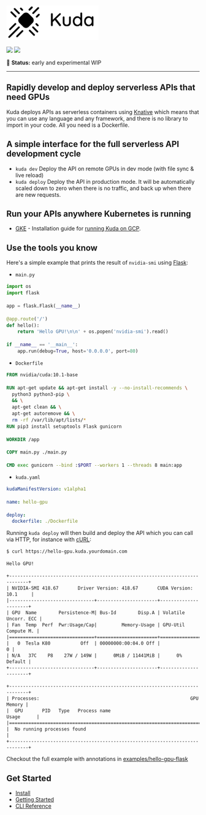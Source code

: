 <img src="docs/images/logo.png" width="241" height="90"/>

[![](https://circleci.com/gh/cyrildiagne/kuda/tree/master.svg?style=shield&circle-token=b14f5838ae2acabe21a8255070507f7e36ba510b)](https://circleci.com/gh/cyrildiagne/kuda)
[![](https://img.shields.io/github/v/release/cyrildiagne/kuda?include_prereleases)](https://github.com/cyrildiagne/kuda/releases)

🧪 **Status:** early and experimental WIP

---

## Rapidly develop and deploy serverless APIs that need GPUs

Kuda deploys APIs as serverless containers using [Knative](https://knative.dev)
which means that you can use any language and any framework, and there is no library to import in your code.
All you need is a Dockerfile.

## A simple interface for the full serverless API development cycle

- `kuda dev` Deploy the API on remote GPUs in dev mode (with file sync & live reload)
- `kuda deploy` Deploy the API in production mode.
  It will be automatically scaled down to zero when there is no traffic,
  and back up when there are new requests.

## Run your APIs anywhere Kubernetes is running

<!-- - [gpu.sh](#) - The best way to get started quickly on a cost-effective, fully-managed GPU cluster. -->

- [GKE](#) - Installation guide for [running Kuda on GCP](/docs/install_on_gcp.md).

## Use the tools you know

Here's a simple example that prints the result of `nvidia-smi` using [Flask](http://flask.palletsprojects.com):

- `main.py`

```python
import os
import flask

app = flask.Flask(__name__)

@app.route('/')
def hello():
    return 'Hello GPU!\n\n' + os.popen('nvidia-smi').read()

if __name__ == '__main__':
    app.run(debug=True, host='0.0.0.0', port=80)
```

- `Dockerfile`

```Dockerfile
FROM nvidia/cuda:10.1-base

RUN apt-get update && apt-get install -y --no-install-recommends \
  python3 python3-pip \
  && \
  apt-get clean && \
  apt-get autoremove && \
  rm -rf /var/lib/apt/lists/*
RUN pip3 install setuptools Flask gunicorn

WORKDIR /app

COPY main.py ./main.py

CMD exec gunicorn --bind :$PORT --workers 1 --threads 8 main:app
```

- `kuda.yaml`

```yaml
kudaManifestVersion: v1alpha1

name: hello-gpu

deploy:
  dockerfile: ./Dockerfile
```

Running `kuda deploy` will then build and deploy the API which you can call via HTTP,
for instance with [cURL](https://curl.haxx.se/):

```
$ curl https://hello-gpu.kuda.yourdomain.com

Hello GPU!

+-----------------------------------------------------------------------------+
| NVIDIA-SMI 418.67       Driver Version: 418.67       CUDA Version: 10.1     |
|-------------------------------+----------------------+----------------------+
| GPU  Name        Persistence-M| Bus-Id        Disp.A | Volatile Uncorr. ECC |
| Fan  Temp  Perf  Pwr:Usage/Cap|         Memory-Usage | GPU-Util  Compute M. |
|===============================+======================+======================|
|   0  Tesla K80           Off  | 00000000:00:04.0 Off |                    0 |
| N/A   37C    P8    27W / 149W |      0MiB / 11441MiB |      0%      Default |
+-------------------------------+----------------------+----------------------+

+-----------------------------------------------------------------------------+
| Processes:                                                       GPU Memory |
|  GPU       PID   Type   Process name                             Usage      |
|=============================================================================|
|  No running processes found                                                 |
+-----------------------------------------------------------------------------+

```

Checkout the full example with annotations in [examples/hello-gpu-flask](examples/hello-gpu-flask)

## Get Started

- [Install](docs/install_cli.md)
- [Getting Started](docs/getting_started.md)
- [CLI Reference](docs/cli.md)
